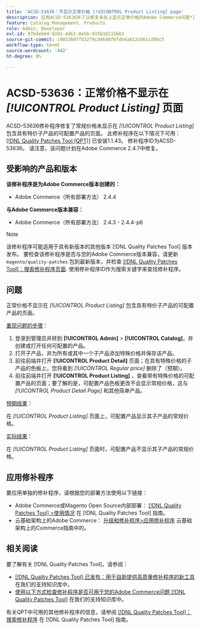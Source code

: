 ```yaml
---
title: 'ACSD-53636：不显示正常价格 [!UICONTROL Product Listing] page'
description: 应用ACSD-53636补丁以修复未在上显示正常价格的Adobe Commerce问题*[!UICONTROL Product Listing]*包含具有特价子产品的可配置产品的页面。
feature: Catalog Management, Products
role: Admin, Developer
exl-id: 97b4eb64-92d1-4db1-8e5b-915b16115663
source-git-commit: c903360ffb22f9cd4648f6fdb4a812cb61cd90c5
workflow-type: tm+mt
source-wordcount: '442'
ht-degree: 0%

---
```


# ACSD-53636：正常价格不显示在 *[!UICONTROL Product Listing]* 页面

ACSD-53636修补程序修复了常规价格未显示在 *[!UICONTROL Product Listing]* 包含具有特价子产品的可配置产品的页面。 此修补程序在以下情况下可用： [[!DNL Quality Patches Tool (QPT)]](/help/announcements/adobe-commerce-announcements/magento-quality-patches-released-new-tool-to-self-serve-quality-patches.md) 已安装1.1.43。 修补程序ID为ACSD-53636。 请注意，该问题计划在Adobe Commerce 2.4.7中修复。

## 受影响的产品和版本

**该修补程序是为Adobe Commerce版本创建的：**

* Adobe Commerce（所有部署方法） 2.4.4

**与Adobe Commerce版本兼容：**

* Adobe Commerce（所有部署方法） 2.4.3 - 2.4.4-p6

>[!NOTE]
>
>该修补程序可能适用于具有新版本的其他版本 [!DNL Quality Patches Tool] 版本发布。 要检查该修补程序是否与您的Adobe Commerce版本兼容，请更新 `magento/quality-patches` 包到最新版本，并检查 [[!DNL Quality Patches Tool]：搜索修补程序页面](https://experienceleague.adobe.com/tools/commerce-quality-patches/index.html). 使用修补程序ID作为搜索关键字来查找修补程序。

## 问题

正常价格不显示在 *[!UICONTROL Product Listing]* 包含具有特价子产品的可配置产品的页面。

<u>重现问题的步骤</u>：

1. 登录到管理员并转到 **[!UICONTROL Admin]** > **[!UICONTROL Catalog]**，并创建或打开任何可配置的产品。
2. 打开子产品，并为所有或其中一个子产品添加特殊价格并保存该产品。
3. 前往前端并打开 **[!UICONTROL Product Detail]** 页面；在具有特殊价格的子产品的色板上，您将看到 *[!UICONTROL Regular price]* 删除了（预期）。
4. 前往前端并打开 **[!UICONTROL Product Listing]** ，查看带有特殊价格的可配置产品的页面；要了解的是，可配置产品色板更改不会显示常规价格，这与 *[!UICONTROL Product Detail Page]* 和其他简单产品。

<u>预期结果</u>：

在 *[!UICONTROL Product Listing]* 页面上，可配置产品显示其子产品的常规价格。

<u>实际结果</u>：

在 *[!UICONTROL Product Listing]* 页面时，可配置产品不显示其子产品的常规价格。

## 应用修补程序

要应用单独的修补程序，请根据您的部署方法使用以下链接：

* Adobe Commerce或Magento Open Source内部部署： [[!DNL Quality Patches Tool] >使用情况](https://experienceleague.adobe.com/docs/commerce-operations/tools/quality-patches-tool/usage.html) 在 [!DNL Quality Patches Tool] 指南。
* 云基础架构上的Adobe Commerce： [升级和修补程序>应用修补程序](https://experienceleague.adobe.com/docs/commerce-cloud-service/user-guide/develop/upgrade/apply-patches.html) 云基础架构上的Commerce指南中的。

## 相关阅读

要了解有关 [!DNL Quality Patches Tool]，请参阅：

* [[!DNL Quality Patches Tool] 已发布：用于自助提供高质量修补程序的新工具](/help/announcements/adobe-commerce-announcements/magento-quality-patches-released-new-tool-to-self-serve-quality-patches.md) 在我们的支持知识库中。
* [使用以下方式检查修补程序是否可用于您的Adobe Commerce问题 [!DNL Quality Patches Tool]](/help/support-tools/patches-available-in-qpt-tool/check-patch-for-magento-issue-with-magento-quality-patches.md) 在我们的支持知识库中。

有关QPT中可用的其他修补程序的信息，请参阅 [[!DNL Quality Patches Tool]：搜索修补程序](https://experienceleague.adobe.com/tools/commerce-quality-patches/index.html) 在 [!DNL Quality Patches Tool] 指南。
